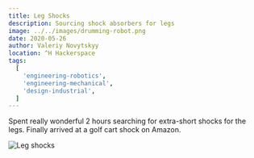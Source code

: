 ```yaml
---
title: Leg Shocks
description: Sourcing shock absorbers for legs
image: ../../images/drumming-robot.png
date: 2020-05-26
author: Valeriy Novytskyy
location: ^H Hackerspace
tags:
  [
    'engineering-robotics',
    'engineering-mechanical',
    'design-industrial',
  ]
---
```


Spent really wonderful 2 hours searching for extra-short shocks for the legs. Finally arrived at a golf cart shock on Amazon.

![Leg shocks](https://zeroweb-downloads.s3.us-west-2.amazonaws.com/leg-shocks.png)
